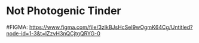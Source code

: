 # Not Photogenic Tinder
#FIGMA: https://www.figma.com/file/3zlkBJsHcSeI9wOgmK64Cg/Untitled?node-id=1-3&t=IZzvH3nQCjtgQRYG-0
